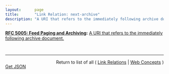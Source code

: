 ```yaml
---
layout:      page
title:       "Link Relation: next-archive"
description: "A URI that refers to the immediately following archive document."
---
```


**[RFC 5005: Feed Paging and Archiving](/specs/IETF/RFC/5005 "Syndicated Web feeds (using formats such as Atom) are often split into multiple documents to save bandwidth, allow &#34;sliding window&#34; access, or for other purposes. This specification formalizes two types of feeds that can span one or more feed documents; &#34;paged&#34; feeds and &#34;archived&#34; feeds. Additionally, it defines &#34;complete&#34; feeds to cover the case when a single feed document explicitly represents all of the feed's entries."):** [A URI that refers to the immediately following archive document.](http://tools.ietf.org/html/rfc5005#section-4 "Read documentation for Link Relation &#34;next-archive&#34;")

<br/>
<hr/>

<p style="float : left"><a href="next-archive.json" title="Get JSON representing this particular Web Concept">Get JSON</a></p>
<p style="text-align: right">Return to list of all ( <a href="../link-relations">Link Relations</a> | <a href="../">Web Concepts</a> )</p>
